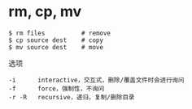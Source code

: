 # rm, cp, mv

```shell
$ rm files          # remove
$ cp source dest    # copy
$ mv source dest    # move
```

选项 

```
-i      interactive，交互式，删除/覆盖文件时会进行询问
-f      force，强制性，不询问
-r -R   recursive，递归，复制/删除目录
```
